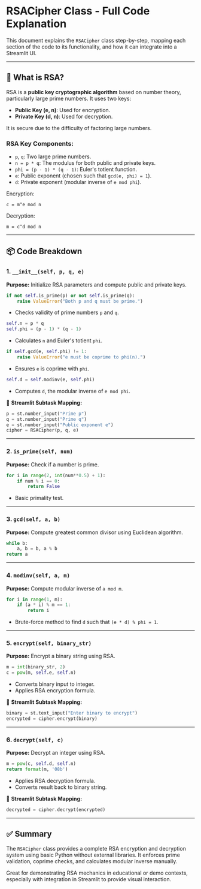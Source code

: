# RSACipher Class - Full Code Explanation

This document explains the `RSACipher` class step-by-step, mapping each section of the code to its functionality, and how it can integrate into a Streamlit UI.

---

## 🔐 What is RSA?

RSA is a **public key cryptographic algorithm** based on number theory, particularly large prime numbers. It uses two keys:

* **Public Key (e, n)**: Used for encryption.
* **Private Key (d, n)**: Used for decryption.

It is secure due to the difficulty of factoring large numbers.

### RSA Key Components:

* `p`, `q`: Two large prime numbers.
* `n = p * q`: The modulus for both public and private keys.
* `phi = (p - 1) * (q - 1)`: Euler's totient function.
* `e`: Public exponent (chosen such that `gcd(e, phi) = 1`).
* `d`: Private exponent (modular inverse of `e mod phi`).

Encryption:

```
c = m^e mod n
```

Decryption:

```
m = c^d mod n
```

---

## 📦 Code Breakdown

### 1. `__init__(self, p, q, e)`

**Purpose:** Initialize RSA parameters and compute public and private keys.

```python
if not self.is_prime(p) or not self.is_prime(q):
    raise ValueError("Both p and q must be prime.")
```

* Checks validity of prime numbers `p` and `q`.

```python
self.n = p * q
self.phi = (p - 1) * (q - 1)
```

* Calculates `n` and Euler's totient `phi`.

```python
if self.gcd(e, self.phi) != 1:
    raise ValueError("e must be coprime to phi(n).")
```

* Ensures `e` is coprime with `phi`.

```python
self.d = self.modinv(e, self.phi)
```

* Computes `d`, the modular inverse of `e mod phi`.

🔁 **Streamlit Subtask Mapping:**

```python
p = st.number_input("Prime p")
q = st.number_input("Prime q")
e = st.number_input("Public exponent e")
cipher = RSACipher(p, q, e)
```

---

### 2. `is_prime(self, num)`

**Purpose:** Check if a number is prime.

```python
for i in range(2, int(num**0.5) + 1):
    if num % i == 0:
        return False
```

* Basic primality test.

---

### 3. `gcd(self, a, b)`

**Purpose:** Compute greatest common divisor using Euclidean algorithm.

```python
while b:
    a, b = b, a % b
return a
```

---

### 4. `modinv(self, a, m)`

**Purpose:** Compute modular inverse of `a mod m`.

```python
for i in range(1, m):
    if (a * i) % m == 1:
        return i
```

* Brute-force method to find `d` such that `(e * d) % phi = 1`.

---

### 5. `encrypt(self, binary_str)`

**Purpose:** Encrypt a binary string using RSA.

```python
m = int(binary_str, 2)
c = pow(m, self.e, self.n)
```

* Converts binary input to integer.
* Applies RSA encryption formula.

🔁 **Streamlit Subtask Mapping:**

```python
binary = st.text_input("Enter binary to encrypt")
encrypted = cipher.encrypt(binary)
```

---

### 6. `decrypt(self, c)`

**Purpose:** Decrypt an integer using RSA.

```python
m = pow(c, self.d, self.n)
return format(m, '08b')
```

* Applies RSA decryption formula.
* Converts result back to binary string.

🔁 **Streamlit Subtask Mapping:**

```python
decrypted = cipher.decrypt(encrypted)
```

---

## ✅ Summary

The `RSACipher` class provides a complete RSA encryption and decryption system using basic Python without external libraries. It enforces prime validation, coprime checks, and calculates modular inverse manually.

Great for demonstrating RSA mechanics in educational or demo contexts, especially with integration in Streamlit to provide visual interaction.
